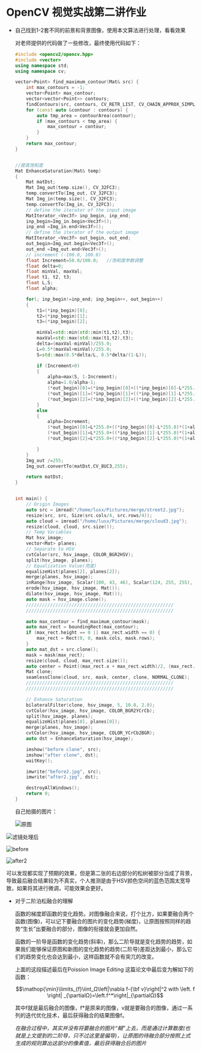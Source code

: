 # OpenCV 视觉实战第二讲作业

- 自己找到1-2套不同的前景和背景图像，使用本文算法进行处理，看看效果

  对老师提供的代码做了一些修改，最终使用代码如下：

  ```c++
  #include <opencv2/opencv.hpp>
  #include <vector>
  using namespace std;
  using namespace cv;
  
  vector<Point> find_maximum_contour(Mat& src) {
      int max_contours = -1;
      vector<Point> max_contour;
      vector<vector<Point>> contours;
      findContours(src, contours, CV_RETR_LIST, CV_CHAIN_APPROX_SIMPLE);
      for (const auto &contour : contours) {
          auto tmp_area = contourArea(contour);
          if (max_contours < tmp_area) {
              max_contour = contour;
          }
      }
      return max_contour;
  }
  
  
  //提高饱和度
  Mat EnhanceSaturation(Mat& temp)
  {
      Mat matDst;
      Mat Img_out(temp.size(), CV_32FC3);
      temp.convertTo(Img_out, CV_32FC3);
      Mat Img_in(temp.size(), CV_32FC3);
      temp.convertTo(Img_in, CV_32FC3);
      // define the iterator of the input image
      MatIterator_<Vec3f> inp_begin, inp_end;
      inp_begin=Img_in.begin<Vec3f>();
      inp_end =Img_in.end<Vec3f>();
      // define the iterator of the output image
      MatIterator_<Vec3f> out_begin, out_end;
      out_begin=Img_out.begin<Vec3f>();
      out_end =Img_out.end<Vec3f>();
      // increment (-100.0, 100.0)
      float Increment=50.0/100.0;   //饱和度参数调整
      float delta=0;
      float minVal, maxVal;
      float t1, t2, t3;
      float L,S;
      float alpha;
  
      for(; inp_begin!=inp_end; inp_begin++, out_begin++)
      {
          t1=(*inp_begin)[0];
          t2=(*inp_begin)[1];
          t3=(*inp_begin)[2];
  
          minVal=std::min(std::min(t1,t2),t3);
          maxVal=std::max(std::max(t1,t2),t3);
          delta=(maxVal-minVal)/255.0;
          L=0.5*(maxVal+minVal)/255.0;
          S=std::max(0.5*delta/L, 0.5*delta/(1-L));
  
          if (Increment>0)
          {
              alpha=max(S, 1-Increment);
              alpha=1.0/alpha-1;
              (*out_begin)[0]=(*inp_begin)[0]+((*inp_begin)[0]-L*255.0)*alpha;
              (*out_begin)[1]=(*inp_begin)[1]+((*inp_begin)[1]-L*255.0)*alpha;
              (*out_begin)[2]=(*inp_begin)[2]+((*inp_begin)[2]-L*255.0)*alpha;
          }
          else
          {
              alpha=Increment;
              (*out_begin)[0]=L*255.0+((*inp_begin)[0]-L*255.0)*(1+alpha);
              (*out_begin)[1]=L*255.0+((*inp_begin)[1]-L*255.0)*(1+alpha);
              (*out_begin)[2]=L*255.0+((*inp_begin)[2]-L*255.0)*(1+alpha);
  
          }
      }
      Img_out /=255;
      Img_out.convertTo(matDst,CV_8UC3,255);
  
      return matDst;
  }
  
  
  int main() {
      // Origin Images
      auto src = imread("/home/lusx/Pictures/merge/street2.jpg");
      resize(src, src, Size(src.cols/4, src.rows/4));
      auto cloud = imread("/home/lusx/Pictures/merge/cloud3.jpg");
      resize(cloud, cloud, src.size());
      // Temp Variables
      Mat hsv_image;
      vector<Mat> planes;
      // Separate to HSV
      cvtColor(src, hsv_image, COLOR_BGR2HSV);
      split(hsv_image, planes);
      // Equalization Value(亮度)
      equalizeHist(planes[2], planes[2]);
      merge(planes, hsv_image);
      inRange(hsv_image, Scalar(100, 43, 46), Scalar(124, 255, 255), hsv_image);
      erode(hsv_image, hsv_image, Mat());
      dilate(hsv_image, hsv_image, Mat());
      auto mask = hsv_image.clone();
      ///////////////////////////////////////////////////////
      ///////////////////////////////////////////////////////
  
      auto max_contour = find_maximum_contour(mask);
      auto max_rect = boundingRect(max_contour);
      if (max_rect.height == 0 || max_rect.width == 0) {
          max_rect = Rect(0, 0, mask.cols, mask.rows);
      }
      auto mat_dst = src.clone();
      mask = mask(max_rect);
      resize(cloud, cloud, max_rect.size());
      auto center = Point((max_rect.x + max_rect.width)/2, (max_rect.y + max_rect.height)/2);
      Mat clone;
      seamlessClone(cloud, src, mask, center, clone, NORMAL_CLONE);
      ///////////////////////////////////////////////////////
      ///////////////////////////////////////////////////////
  
      // Enhance Saturation
      bilateralFilter(clone, hsv_image, 5, 10.0, 2.0);
      cvtColor(hsv_image, hsv_image, COLOR_BGR2YCrCb);
      split(hsv_image, planes);
      equalizeHist(planes[0], planes[0]);
      merge(planes, hsv_image);
      cvtColor(hsv_image, hsv_image, COLOR_YCrCb2BGR);
      auto dst = EnhanceSaturation(hsv_image);
  
      imshow("before clone", src);
      imshow("after clone", dst);
      waitKey();
  
      imwrite("before2.jpg", src);
      imwrite("after2.jpg", dst);
  
      destroyAllWindows();
      return 0;
  }
  ```

  自己拍摄的图片：

  ![原图](/home/lusx/CLionProjects/cv_in_practice/cmake-build-debug/before.jpg)

![滤镜处理后](/home/lusx/CLionProjects/cv_in_practice/cmake-build-debug/after.jpg)

![before](/home/lusx/CLionProjects/cv_in_practice/cmake-build-debug/before2.jpg)

![after2](/home/lusx/CLionProjects/cv_in_practice/cmake-build-debug/after2.jpg)

可以发现都实现了预期的效果，但是第二张的右边部分的松树被部分当成了背景，导致最后融合结果较为不真实，个人推测是由于HSV颜色空间的蓝色范围太宽导致，如果将其进行微调，可能效果会更好。

- 对于二阶泊松融合的理解

  函数的梯度即函数的变化趋势。对图像融合来说，打个比方，如果要融合两个函数(图像)，可以记下要融合的图片的变化趋势(梯度)，让原图按照同样的趋势“生长”出要融合的部分，图像的衔接就会更加自然。

  函数的一阶导是函数的变化趋势(斜率)，那么二阶导就是变化趋势的趋势，如果我们能够保证原图和新图的变化趋势的趋势(二阶导)差距达到最小，那么它们的趋势变化也会达到最小，这样函数就不会有突兀的改变。

  上面的这段描述最后在Poission Image Editing 这篇论文中最后变为解如下的函数：

  $$\mathop{\min}\limits_{f}\iint_Ω\left|\nabla f-{\bf v}\right|^2 with \left. f \right| _{\partialΩ}=\left.f^*\right|_{\partialΩ}$$

  其中f就是最后融合的图像，f*是原来的图像，v就是要融合的图像，通过一系列的迭代优化技术，最后获得融合的结果图像f。

  *在融合过程中，其实并没有将要融合的图片“糊”上去，而是通过计算散度(也就是上文提到的二阶导，只不过这里是偏导)，让原图的待融合部分按照上式生成的规则算出这部分的像素值，最后获得融合后的图片*
